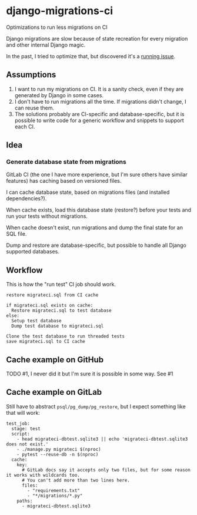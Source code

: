 # django-migrations-ci
Optimizations to run less migrations on CI

Django migrations are slow because of state recreation for every migration and other internal Django magic.

In the past, I tried to optimize that, but discovered it's a [running issue](https://code.djangoproject.com/ticket/29898).

## Assumptions

1. I want to run my migrations on CI. It is a sanity check, even if they are generated by Django in some cases.
1. I don't have to run migrations all the time. If migrations didn't change, I can reuse them.
1. The solutions probably are CI-specific and database-specific, but it is possible to write code for a generic workflow and snippets to support each CI.

## Idea

### Generate database state from migrations
GitLab CI (the one I have more experience, but I'm sure others have similar features) has caching based on versioned files.

I can cache database state, based on migrations files (and installed dependencies?).

When cache exists, load this database state (restore?) before your tests and run your tests without migrations.

When cache doesn't exist, run migrations and dump the final state for an SQL file.

Dump and restore are database-specific, but possible to handle all Django supported databases.


## Workflow

This is how the "run test" CI job should work.

```
restore migrateci.sql from CI cache

if migrateci.sql exists on cache:
  Restore migrateci.sql to test database
else:
  Setup test database
  Dump test database to migrateci.sql

Clone the test database to run threaded tests
save migrateci.sql to CI cache
```

## Cache example on GitHub

TODO #1, I never did it but I'm sure it is possible in some way. See #1

## Cache example on GitLab

Still have to abstract `psql/pg_dump/pg_restore`, but I expect something like that will work:

```
test_job:
  stage: test
  script:
    - head migrateci-dbtest.sqlite3 || echo 'migrateci-dbtest.sqlite3 does not exist.'
    - ./manage.py migrateci $(nproc)
    - pytest --reuse-db -n $(nproc)
  cache:
    key:
      # GitLab docs say it accepts only two files, but for some reason it works with wildcards too.
      # You can't add more than two lines here.
      files:
        - "requirements.txt"
        - "*/migrations/*.py"
    paths:
      - migrateci-dbtest.sqlite3
 ```
